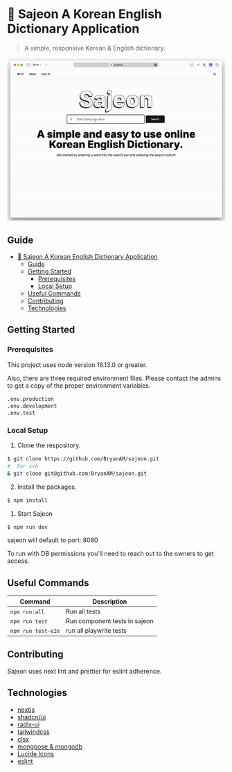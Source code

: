 # 📓 Sajeon A Korean English Dictionary Application 
> A simple, responsive Korean & English dictionary.

![screen-gif](./sajeon.gif)

## Guide
- [📓 Sajeon A Korean English Dictionary Application](#-sajeon-a-korean-english-dictionary-application)
  - [Guide](#guide)
  - [Getting Started](#getting-started)
    - [Prerequisites](#prerequisites)
    - [Local Setup](#local-setup)
  - [Useful Commands](#useful-commands)
  - [Contributing](#contributing)
  - [Technologies](#technologies)

## Getting Started 



### Prerequisites
This project uses node version 16.13.0 or greater.

Also, there are three required environment files. Please contact the admins to get a copy of the proper environment variables. 

```
.env.production
.env.development
.env.test
```

### Local Setup
1. Clone the respository.
```bash
$ git clone https://github.com/BryanAM/sajeon.git
#  for ssh
& git clone git@github.com:BryanAM/sajeon.git
```
2. Install the packages.
```bash
$ npm install
```
1. Start Sajeon
```bash
$ npm run dev
```

sajeon will default to port: 8080

To run with DB permissions you'll need to reach out to the owners to get access.

## Useful Commands

|Command | Description |
|--------|-------------|
| `npm run:all` |  Run all tests |
| `npm run test` | Run component tests in sajeon|
| `npm run test-e2e` | run all playwrite tests |

## Contributing 
Sajeon uses next lint and prettier for eslint adherence.


## Technologies
* [nextjs](https://nextjs.org)
* [shadcn/ui](https://ui.shadcn.com)
* [radix-ui](https://www.radix-ui.com)
* [tailwindcss](https://tailwindcss.com)
* [clsx](https://github.com/lukeed/clsx#readme)
* [mongoose & mongodb](https://www.mongodb.com/developer/languages/javascript/getting-started-with-mongodb-and-mongoose/)
* [Lucide Icons](https://lucide.dev) 
* [eslint](https://eslint.org)
